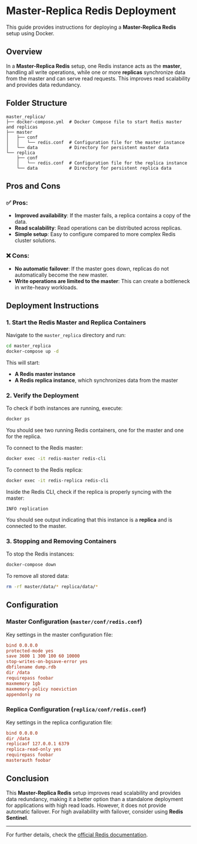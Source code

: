 # Master-Replica Redis Deployment

This guide provides instructions for deploying a **Master-Replica Redis** setup using Docker.

## Overview

In a **Master-Replica Redis** setup, one Redis instance acts as the **master**, handling all write operations, while one
or more **replicas** synchronize data from the master and can serve read requests. This improves read scalability and
provides data redundancy.

## Folder Structure

```
master_replica/
├── docker-compose.yml  # Docker Compose file to start Redis master and replicas
├── master
│   ├── conf
│   │   └── redis.conf  # Configuration file for the master instance
│   └── data            # Directory for persistent master data
└── replica
    ├── conf
    │   └── redis.conf  # Configuration file for the replica instance
    └── data            # Directory for persistent replica data
```  

## Pros and Cons

### ✅ Pros:

- **Improved availability**: If the master fails, a replica contains a copy of the data.
- **Read scalability**: Read operations can be distributed across replicas.
- **Simple setup**: Easy to configure compared to more complex Redis cluster solutions.

### ❌ Cons:

- **No automatic failover**: If the master goes down, replicas do not automatically become the new master.
- **Write operations are limited to the master**: This can create a bottleneck in write-heavy workloads.

## Deployment Instructions

### 1. Start the Redis Master and Replica Containers

Navigate to the `master_replica` directory and run:

```bash
cd master_replica
docker-compose up -d
```  

This will start:

- **A Redis master instance**
- **A Redis replica instance**, which synchronizes data from the master

### 2. Verify the Deployment

To check if both instances are running, execute:

```bash
docker ps
```  

You should see two running Redis containers, one for the master and one for the replica.

To connect to the Redis master:

```bash
docker exec -it redis-master redis-cli
```  

To connect to the Redis replica:

```bash
docker exec -it redis-replica redis-cli
```  

Inside the Redis CLI, check if the replica is properly syncing with the master:

```redis
INFO replication
```  

You should see output indicating that this instance is a **replica** and is connected to the master.

### 3. Stopping and Removing Containers

To stop the Redis instances:

```bash
docker-compose down
```  

To remove all stored data:

```bash
rm -rf master/data/* replica/data/*
```  

## Configuration

### **Master Configuration (`master/conf/redis.conf`)**

Key settings in the master configuration file:

```conf
bind 0.0.0.0
protected-mode yes
save 3600 1 300 100 60 10000
stop-writes-on-bgsave-error yes
dbfilename dump.rdb
dir /data
requirepass foobar
maxmemory 1gb
maxmemory-policy noeviction
appendonly no
```  

### **Replica Configuration (`replica/conf/redis.conf`)**

Key settings in the replica configuration file:

```conf
bind 0.0.0.0
dir /data
replicaof 127.0.0.1 6379
replica-read-only yes
requirepass foobar
masterauth foobar
```  

## Conclusion

This **Master-Replica Redis** setup improves read scalability and provides data redundancy, making it a better option
than a standalone deployment for applications with high read loads. However, it does not provide automatic failover. For
high availability with failover, consider using **Redis Sentinel**.

---

For further details, check the [official Redis documentation](https://redis.io/docs/).